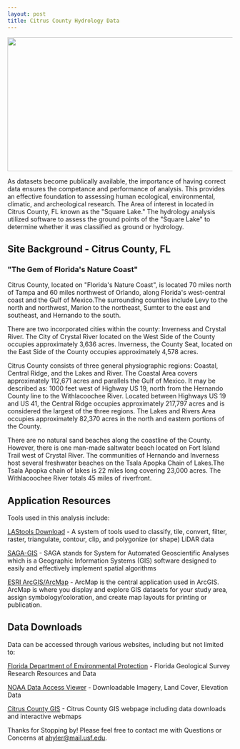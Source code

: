 ```yaml
---
layout: post
title: Citrus County Hydrology Data
---
```


<a><img width="1000" height="300" src="http://www.r2v.com/images/gis.jpg"></a>

As datasets become publically available, the importance of having correct data ensures the competance and performance of analysis. This provides an effective foundation to assessing human ecological, environmental, climatic, and archeological research. The Area of interest in located in Citrus County, FL known as the "Square Lake." The hydrology analysis utilized software to assess the ground points of the "Square Lake" to determine whether it was classified as ground or hydrology.


## Site Background - Citrus County, FL
### "The Gem of Florida's Nature Coast"

Citrus County, located on "Florida's Nature Coast", is located 70 miles north of Tampa and 60 miles northwest of Orlando, along Florida's west-central coast and the Gulf of Mexico.The surrounding counties include Levy to the north and northwest, Marion to the northeast, Sumter to the east and southeast, and Hernando to the south. 

There are two incorporated cities within the county: Inverness and Crystal River. The City of Crystal River located on the West Side of the County occupies approximately 3,636 acres. Inverness, the County Seat, located on the East Side of the County occupies approximately 4,578 acres.

Citrus County consists of three general physiographic regions: Coastal, Central Ridge, and the Lakes and River. The Coastal Area covers approximately 112,671 acres and parallels the Gulf of Mexico. It may be described as: 1000 feet west of Highway US 19, north from the Hernando County line to the Withlacoochee River. Located between Highways US 19 and US 41, the Central Ridge occupies approximately 217,797 acres and is considered the largest of the three regions. The Lakes and Rivers Area occupies approximately 82,370 acres in the north and eastern portions of the County.

There are no natural sand beaches along the coastline of the County. However, there is one man-made saltwater beach located on Fort Island Trail west of Crystal River. The communities of Hernando and Inverness host several freshwater beaches on the Tsala Apopka Chain of Lakes.The Tsala Apopka chain of lakes is 22 miles long covering 23,000 acres. The Withlacoochee River totals 45 miles of riverfront.


## Application Resources
Tools used in this analysis include:

<a href="https://rapidlasso.com/lastools/">LAStools Download</a> - A system of tools used to classify, tile, convert, filter, raster, triangulate, contour, clip, and polygonize (or shape) LiDAR data

<a href="http://www.saga-gis.org/en/index.html">SAGA-GIS</a> - SAGA stands for System for Automated Geoscientific Analyses which is a  Geographic Information Systems (GIS) software designed to easily and effectively implement spatial algorithms

<a href="http://www.esri.com/software/arcgis/explorer-desktop/download">ESRI ArcGIS/ArcMap</a> - ArcMap is the central application used in ArcGIS. ArcMap is where you display and explore GIS datasets for your study area, assign symbology/coloration, and create map layouts for printing or publication. 

## Data Downloads

Data can be accessed through various websites, including but not limited to:

<a href="http://www.dep.state.fl.us/geology/resources/research_resources.htm">Florida Department of Environmental Protection</a> - Florida Geological Survey Research Resources and Data

<a href="https://coast.noaa.gov/dataviewer/#/">NOAA Data Access Viewer</a> - Downloadable Imagery, Land Cover, Elevation Data

<a href="http://gis.citrusbocc.com/">Citrus County GIS</a> - Citrus County GIS webpage including data downloads and interactive webmaps

Thanks for Stopping by! Please feel free to contact me with Questions or Concerns at ahyler@mail.usf.edu.
